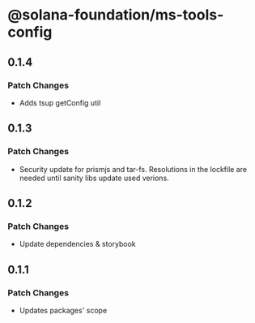 # @solana-foundation/ms-tools-config

## 0.1.4

### Patch Changes

- Adds tsup getConfig util

## 0.1.3

### Patch Changes

- Security update for prismjs and tar-fs. Resolutions in the lockfile are needed until sanity libs update used verions.

## 0.1.2

### Patch Changes

- Update dependencies & storybook

## 0.1.1

### Patch Changes

- Updates packages' scope
